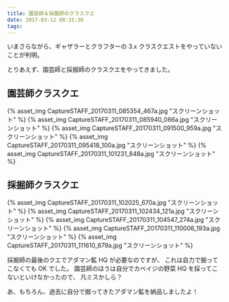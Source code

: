 ```yaml
---
title: 園芸師＆採掘師のクラスクエ
date: 2017-03-12 08:31:36
tags:
---
```

いまさらながら、ギャザラーとクラフターの 3.x クラスクエストをやっていないことが判明。

とりあえず、園芸師と採掘師のクラスクエをやってきました。


## 園芸師クラスクエ

{% asset_img CaptureSTAFF_20170311_085354_467a.jpg "スクリーンショット" %}
{% asset_img CaptureSTAFF_20170311_085940_086a.jpg "スクリーンショット" %}
{% asset_img CaptureSTAFF_20170311_091500_959a.jpg "スクリーンショット" %}
{% asset_img CaptureSTAFF_20170311_095418_100a.jpg "スクリーンショット" %}
{% asset_img CaptureSTAFF_20170311_101231_848a.jpg "スクリーンショット" %}


## 採掘師クラスクエ

{% asset_img CaptureSTAFF_20170311_102025_670a.jpg "スクリーンショット" %}
{% asset_img CaptureSTAFF_20170311_102434_121a.jpg "スクリーンショット" %}
{% asset_img CaptureSTAFF_20170311_104547_274a.jpg "スクリーンショット" %}
{% asset_img CaptureSTAFF_20170311_110006_193a.jpg "スクリーンショット" %}
{% asset_img CaptureSTAFF_20170311_111610_679a.jpg "スクリーンショット" %}

採掘師の最後のクエでアダマン鉱 HQ が必要なのですが、
これは自力で掘ってこなくても OK でした。
園芸師のほうは自分でカベイジの野菜 HQ を採ってこないといけなかったので、
凡ミスかしら？

あ、もちろん、過去に自分で掘ってきたアダマン鉱を納品しましたよ！
